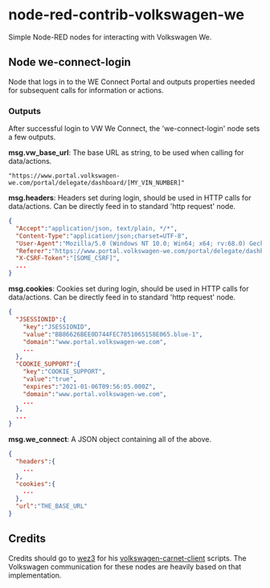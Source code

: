 # node-red-contrib-volkswagen-we
Simple Node-RED nodes for interacting with Volkswagen We.

## Node we-connect-login
Node that logs in to the WE Connect Portal and outputs properties needed for subsequent calls for information or actions.

### Outputs
After successful login to VW We Connect, the 'we-connect-login' node sets a few outputs.

**msg.vw_base_url**: The base URL as string, to be used when calling for data/actions.
```
"https://www.portal.volkswagen-we.com/portal/delegate/dashboard/[MY_VIN_NUMBER]"
```

**msg.headers**: Headers set during login, should be used in HTTP calls for data/actions. Can be directly feed in to standard 'http request' node.
```json
{
  "Accept":"application/json, text/plain, */*",
  "Content-Type":"application/json;charset=UTF-8",
  "User-Agent":"Mozilla/5.0 (Windows NT 10.0; Win64; x64; rv:68.0) Gecko/20100101 Firefox/68.0",
  "Referer":"https://www.portal.volkswagen-we.com/portal/delegate/dashboard/[MY_VIN_NUMBER]",
  "X-CSRF-Token":"[SOME_CSRF]",
  ...
}
```

**msg.cookies**: Cookies set during login, should be used in HTTP calls for data/actions. Can be directly feed in to standard 'http request' node.
```json
{
  "JSESSIONID":{
    "key":"JSESSIONID",
    "value":"BB86626BEE0D744FEC7851065158E065.blue-1",
    "domain":"www.portal.volkswagen-we.com",
    ...
  },
  "COOKIE_SUPPORT":{
    "key":"COOKIE_SUPPORT",
    "value":"true",
    "expires":"2021-01-06T09:56:05.000Z",
    "domain":"www.portal.volkswagen-we.com",
    ...
  },
  ...
}
```

**msg.we_connect**: A JSON object containing all of the above.
```json
{
  "headers":{
    ...
  },
  "cookies":{
    ...
  },
  "url":"THE_BASE_URL"
}
```

## Credits
Credits should go to [wez3](https://github.com/wez3) for his [volkswagen-carnet-client](https://github.com/wez3/volkswagen-carnet-client) scripts. The Volkswagen communication for these nodes are heavily based on that implementation.
